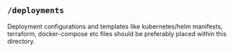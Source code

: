 ## `/deployments`

Deployment configurations and templates like kubernetes/helm manifests, terraform, docker-compose etc files should be 
preferably placed within this directory.